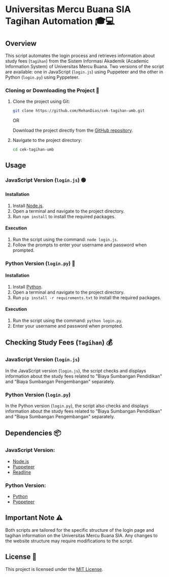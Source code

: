# Universitas Mercu Buana SIA Tagihan Automation 🎓💻

## Overview

This script automates the login process and retrieves information about study fees (`tagihan`) from the Sistem Informasi Akademik (Academic Information System) of Universitas Mercu Buana. Two versions of the script are available: one in JavaScript (`login.js`) using Puppeteer and the other in Python (`login.py`) using Pyppeteer.

### Cloning or Downloading the Project 🔄

1. Clone the project using Git:

   ```bash
   git clone https://github.com/RehanDias/cek-tagihan-umb.git
   ```

   OR

   Download the project directly from the [GitHub repository](https://github.com/RehanDias/cek-tagihan-umb).

2. Navigate to the project directory:

   ```bash
   cd cek-tagihan-umb
   ```


## Usage

### JavaScript Version (`login.js`) 🟢

#### Installation

1. Install [Node.js](https://nodejs.org/).
2. Open a terminal and navigate to the project directory.
3. Run `npm install` to install the required packages.

#### Execution

1. Run the script using the command: `node login.js`.
2. Follow the prompts to enter your username and password when prompted.

### Python Version (`login.py`) 🐍

#### Installation

1. Install [Python](https://www.python.org/).
2. Open a terminal and navigate to the project directory.
3. Run `pip install -r requirements.txt` to install the required packages.

#### Execution

1. Run the script using the command: `python login.py`.
2. Enter your username and password when prompted.


## Checking Study Fees (`Tagihan`) 💰

### JavaScript Version (`login.js`)

In the JavaScript version (`login.js`), the script checks and displays information about the study fees related to "Biaya Sumbangan Pendidikan" and "Biaya Sumbangan Pengembangan" separately.

### Python Version (`login.py`)

In the Python version (`login.py`), the script also checks and displays information about the study fees related to "Biaya Sumbangan Pendidikan" and "Biaya Sumbangan Pengembangan" separately.

## Dependencies 📦

### JavaScript Version:

- [Node.js](https://nodejs.org/)
- [Puppeteer](https://github.com/puppeteer/puppeteer)
- [Readline](https://nodejs.org/api/readline.html)

### Python Version:

- [Python](https://www.python.org/)
- [Pyppeteer](https://github.com/miyakogi/pyppeteer)

## Important Note ⚠️

Both scripts are tailored for the specific structure of the login page and tagihan information on the Universitas Mercu Buana SIA. Any changes to the website structure may require modifications to the script.


## License 📜

This project is licensed under the [MIT License](LICENSE).
